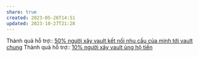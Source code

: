 ```yaml
---
share: true
created: 2023-05-26T14:51
updated: 2023-10-27T21:28
---
```


Thành quả hỗ trợ:: [50% người xây vault kết nối nhu cầu của mình tới vault chung](../Ng%C6%B0%E1%BB%9Di%20d%C3%B9ng%20kh%C3%A1m%20ph%C3%A1%20c%C3%A1c%20vault%20kh%C3%A1c/50%25%20ng%C6%B0%E1%BB%9Di%20x%C3%A2y%20vault%20k%E1%BA%BFt%20n%E1%BB%91i%20nhu%20c%E1%BA%A7u%20c%E1%BB%A7a%20m%C3%ACnh%20t%E1%BB%9Bi%20vault%20chung.md)
Thành quả hỗ trợ:: [10% người xây vault ủng hộ tiền](10%25%20ng%C6%B0%E1%BB%9Di%20x%C3%A2y%20vault%20%E1%BB%A7ng%20h%E1%BB%99%20ti%E1%BB%81n.md)
